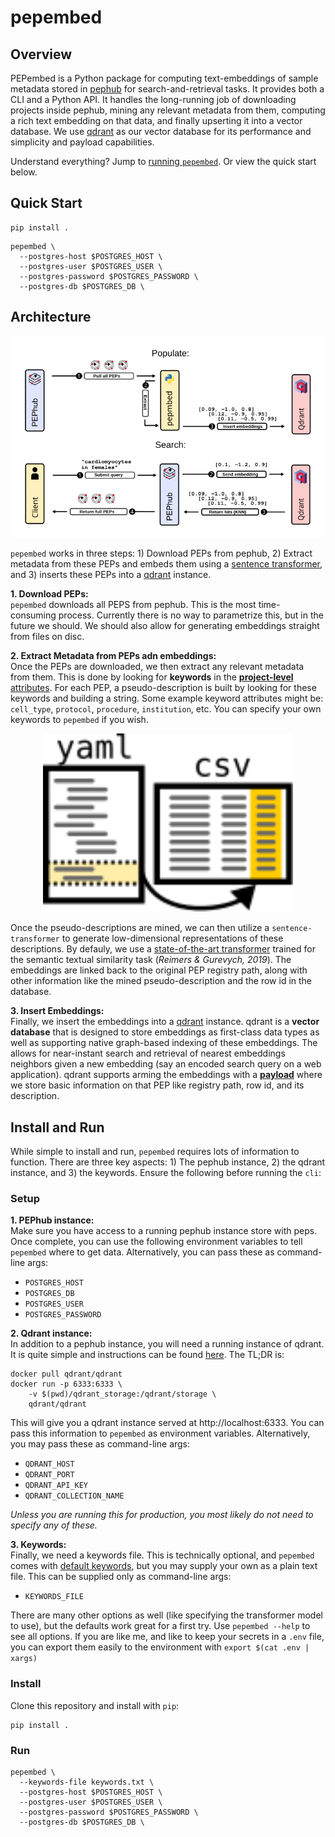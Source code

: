 # pepembed

## Overview

PEPembed is a Python package for computing text-embeddings of sample metadata stored in [pephub](https://github.com/pepkit/pephub) for search-and-retrieval tasks. It provides both a CLI and a Python API. It handles the long-running job of downloading projects inside pephub, mining any relevant metadata from them, computing a rich text embedding on that data, and finally upserting it into a vector database. We use [qdrant](https://qdrant.tech/) as our vector database for its performance and simplicity and payload capabilities.

Understand everything? Jump to [running `pepembed`](#install-and-run). Or view the quick start below.

## Quick Start

```console
pip install .
```

```console
pepembed \
  --postgres-host $POSTGRES_HOST \
  --postgres-user $POSTGRES_USER \
  --postgres-password $POSTGRES_PASSWORD \
  --postgres-db $POSTGRES_DB \
```

## Architecture

<p align="center">
  <img src="../../img/pepembed-arch.svg" alt="pepembed architecture" width="800px" />
</p>

`pepembed` works in three steps: 1) Download PEPs from pephub, 2) Extract metadata from these PEPs and embeds them using a [sentence transformer](https://www.sbert.net/), and 3) inserts these PEPs into a [qdrant](https://qdrant.tech/) instance.

**1. Download PEPs:**  
`pepembed` downloads all PEPS from pephub. This is the most time-consuming process. Currently there is no way to parametrize this, but in the future we should. We should also allow for generating embeddings straight from files on disc.

**2. Extract Metadata from PEPs adn embeddings:**  
Once the PEPs are downloaded, we then extract any relevant metadata from them. This is done by looking for **keywords** in the [**project-level** attributes](https://pep.databio.org/en/latest/specification/#project-attribute-sample_modifiers). For each PEP, a pseudo-description is built by looking for these keywords and building a string. Some example keyword attributes might be: `cell_type`, `protocol`, `procedure`, `institution`, etc. You can specify your own keywords to `pepembed` if you wish.

<p align="center">
  <img
    alt="Sample modifiers in a configuration file" 
    src="../../img/cartoon_sample_modifiers.svg"
    width="400px"
  />
</p>
  
Once the pseudo-descriptions are mined, we can then utilize a `sentence-transformer` to generate low-dimensional representations of these descriptions. By defauly, we use a [state-of-the-art transformer](https://arxiv.org/abs/1908.10084) trained for the semantic textual similarity task (*Reimers & Gurevych, 2019*). The embeddings are linked back to the original PEP registry path, along with other information like the mined pseudo-description and the row id in the database.

**3. Insert Embeddings:**  
Finally, we insert the embeddings into a [qdrant](https://qdrant.tech/) instance. qdrant is a **vector database** that is designed to store embeddings as first-class data types as well as supporting native graph-based indexing of these embeddings. The allows for near-instant search and retrieval of nearest embeddings neighbors given a new embedding (say an encoded search query on a web application). qdrant supports arming the embeddings with a [**payload**](https://qdrant.tech/documentation/payload/) where we store basic information on that PEP like registry path, row id, and its description.

## Install and Run

While simple to install and run, `pepembed` requires lots of information to function. There are three key aspects: 1) The pephub instance, 2) the qdrant instance, and 3) the keywords. Ensure the following before running the `cli`:

### Setup

**1. PEPhub instance:**  
Make sure you have access to a running pephub instance store with peps. Once complete, you can use the following environment variables to tell `pepembed` where to get data. Alternatively, you can pass these as command-line args:  
* `POSTGRES_HOST`
* `POSTGRES_DB`
* `POSTGRES_USER`
* `POSTGRES_PASSWORD`

**2. Qdrant instance:**  
In addition to a pephub instance, you will need a running instance of qdrant. It is quite simple and instructions can be found [here](https://qdrant.tech/documentation/quick_start/). The TL;DR is:  

```console
docker pull qdrant/qdrant
docker run -p 6333:6333 \
    -v $(pwd)/qdrant_storage:/qdrant/storage \
    qdrant/qdrant
```

This will give you a qdrant instance served at http://localhost:6333. You can pass this information to `pepembed` as environment variables. Alternatively, you may pass these as command-line args:  
* `QDRANT_HOST`
* `QDRANT_PORT`
* `QDRANT_API_KEY`
* `QDRANT_COLLECTION_NAME`

*Unless you are running this for production, you most likely do not need to specify any of these.*

**3. Keywords:**  
Finally, we need a keywords file. This is technically optional, and `pepembed` comes with [default keywords](https://github.com/pepkit/pepembed/blob/master/pepembed/const.py), but you may supply your own as a plain text file. This can be supplied only as command-line args:
* `KEYWORDS_FILE`

There are many other options as well (like specifying the transformer model to use), but the defaults work great for a first try. Use `pepembed --help` to see all options. If you are like me, and like to keep your secrets in a `.env` file, you can export them easily to the environment with `export $(cat .env | xargs)`

### Install

Clone this repository and install with `pip`:

```console
pip install .
```

### Run

```console
pepembed \
  --keywords-file keywords.txt \
  --postgres-host $POSTGRES_HOST \
  --postgres-user $POSTGRES_USER \
  --postgres-password $POSTGRES_PASSWORD \
  --postgres-db $POSTGRES_DB \
```
